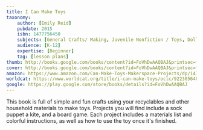 ```yaml
---
title: I Can Make Toys
taxonomy:
	author: [Emily Reid]
	pubdate: 2015
	isbn: 1477756450
	subjects: [General Crafts/ Making, Juvenile Nonfiction / Toys, Dolls & Puppets, Juvenile Nonfiction / Crafts & Hobbies]
	audience: [K-12]
	expertise: [Beginner]
	tag: [lesson plans]
thumb: http://books.google.com/books/content?id=FoVhDwAAQBAJ&printsec=frontcover&img=1&zoom=2&edge=curl&imgtk=AFLRE70zK9i3NyqMZ9EHXu6vxPm9ee4HtGWOg90DLMqi2PbxRqcqfTTAfIA6B9ojCfLUajCxHqszauldU6Vhul0Vf0DucAvIAARYsTkSS3W06tQ5HSo3HFqwcyQUX1FAIMTX__fCeRCl&source=gbs_api
cover: http://books.google.com/books/content?id=FoVhDwAAQBAJ&printsec=frontcover&img=1&zoom=6&edge=curl&imgtk=AFLRE71Fq3itTfSU-yu1W_OElmfeENSBF-iA4RMPB-Zw9CMLwCkZqN_zvUyXg2bjUwFUjoTKOjha_sHAapfXObxbVRYSAAF3xCBiTEJS9X27PpfOhJhm0LUJbsDCPOUeoruydCwwMlbv&source=gbs_api
amazon: https://www.amazon.com/Can-Make-Toys-Makerspace-Projects/dp/1477756450/ref=sr_1_1?keywords=I+can+make+toys+Reid&qid=1575300987&sr=8-1
worldcat: https://www.worldcat.org/title/i-can-make-toys/oclc/922305640&referer=brief_results
google: https://play.google.com/store/books/details?id=FoVhDwAAQBAJ
---
```

This book is full of simple and fun crafts using your recyclables and other household materials to make toys.  Projects you will find include a sock puppet a kite, and a board game.  Each project includes a materials list and colorful instructions, as well as how to use the toy once it's finished.